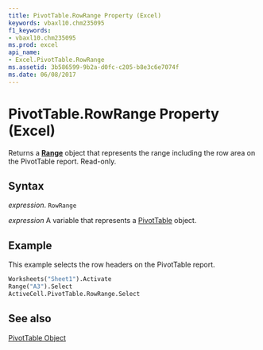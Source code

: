 ```yaml
---
title: PivotTable.RowRange Property (Excel)
keywords: vbaxl10.chm235095
f1_keywords:
- vbaxl10.chm235095
ms.prod: excel
api_name:
- Excel.PivotTable.RowRange
ms.assetid: 3b586599-9b2a-d0fc-c205-b8e3c6e7074f
ms.date: 06/08/2017
---
```



# PivotTable.RowRange Property (Excel)

Returns a  **[Range](Excel.Range(object).md)** object that represents the range including the row area on the PivotTable report. Read-only.


## Syntax

 _expression_. `RowRange`

 _expression_ A variable that represents a [PivotTable](Excel.PivotTable.md) object.


## Example

This example selects the row headers on the PivotTable report.


```vb
Worksheets("Sheet1").Activate 
Range("A3").Select 
ActiveCell.PivotTable.RowRange.Select
```


## See also


[PivotTable Object](Excel.PivotTable.md)

